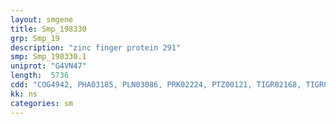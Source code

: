 ```yaml
---
layout: smgene
title: Smp_198330
grp: Smp_19
description: "zinc finger protein 291"
smp: Smp_198330.1
uniprot: "G4VN47"
length:  5736
cdd: "COG4942, PHA03185, PLN03086, PRK02224, PTZ00121, TIGR02168, TIGR02559, cl09720, cl19236, cl22457, pfam09486, pfam11600, pfam12874, pfam15346, smart00451"
kk: ns
categories: sm
---
```

